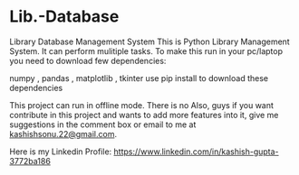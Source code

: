 # Lib.-Database
Library Database Management System
This is Python Library Management System. It can perform mulitiple tasks. To make this run in your pc/laptop you need to download few dependencies:

numpy , pandas , matplotlib , tkinter
use pip install to download these dependencies

This project can run in offline mode. There is no 
Also, guys if you want contribute in this project and wants to add more features into it, give me suggestions in the comment box or email to me at kashishsonu.22@gmail.com.

Here is my Linkedin Profile: https://www.linkedin.com/in/kashish-gupta-3772ba186
